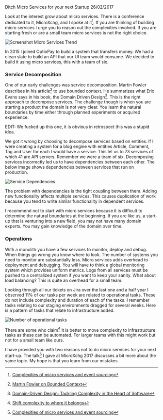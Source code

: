 Ditch Micro Services for your next Startup
26/02/2017

Look at the interest grow about micro services. There is a conference dedicated to it, MicroXchg, and I spoke at it[^1]. If you are thinking of building micro services I urge you to reason out the complexities involved. If you are starting fresh or are a small team micro services is not the right choice. 

![Screenshot Micro Services Trend](/s/images/others/microservices-trend.png "Google trends on Micro Services.")

In 2015 I joined OptioPay to build a system that transfers money. We had a clean slate to build an API that our UI team would consume. We decided to build it using micro services, this with a team of six.


### Service Decomposition

One of our early challenges was service decomposition. Martin Fowler describes in his article[^2] to use bounded context. He summarizes what Eric Evans says in his book, the Domain Driven Design[^3]. This is the right approach to decompose services. The challenge though is when you are starting a product the domain is not very clear. You learn the natural boundaries by time either through planned experiments or acquired experience.

EDIT: We fucked up this one, it is obvious in retrospect this was a stupid idea.

We got it wrong by choosing to decompose services based on entities. If I were creating a system for a blog engine with entities Article, Comment, Tag and User for each I would have a service. This let us to 73 services of which 41 are API servers. Remember we were a team of six. Decomposing services incorrectly led us to have dependencies between each other. The below image shows dependencies between services that run on production.

![Service Dependencies](/s/images/others/dependencies.png "Service Dependencies")

The problem with dependencies is the tight coupling between them. Adding new functionality affects multiple services. This causes duplication of work because you tend to write similar functionality in dependent services. 

I recommend not to start with micro services because it is difficult to determine the natural boundaries at the beginning. If you are like us, a start-up that is venturing into a new field, you may not have many domain experts. You may gain knowledge of the domain over time.

### Operations

With a monolith you have a few services to monitor, deploy and debug. When things go wrong you know where to look. The number of systems you need to monitor are substantially less. Micro services adds overhead to deployment and debugging. You will have to think a global monitoring system which provides uniform metrics. Logs from all services must be pushed to a centralized system if you want to keep your sanity. What about load balancing? This is quite an overhead for a small team.

Looking through all our tickets on Jira over the last one and a half year I observed 11% of our tasks per week are related to operational tasks. These do not include complexity and duration of each of the tasks. I remember tasks relating to our staging environments dragged for several weeks. Here is a pattern of tasks that relate to infrastructure added.

![Number of operational tasks](/s/images/others/operations.png "Tasks related to operations")


There are some who claim[^4] it is better to move complexity to infrastructure tasks as these can be automated. For larger teams with this might work but not for a small team like ours.

I have provided you with two reasons not to do micro services for your next start-up. The talk[^1] I gave at MicroXchg 2017 discusses a bit more about the same topic. My hope is that you learn from our mistakes. 


[^1]: [Complexities of micro services and event sourcing](https://www.youtube.com/watch?v=yVUiA6gDhKU)

[^2]: [Martin Fowler on Bounded Context](https://martinfowler.com/bliki/BoundedContext.html)

[^3]: [Domain-Driven Design: Tackling Complexity in the Heart of Software](https://www.amazon.de/gp/product/0321125215/ref=as_li_tl?ie=UTF8&camp=1638&creative=6742&creativeASIN=0321125215&linkCode=as2&tag=satranin-21)

[^4]: [Shift complexity to where it belongs](https://www.oreilly.com/ideas/microservices-shift-complexity-to-where-it-belongs)
